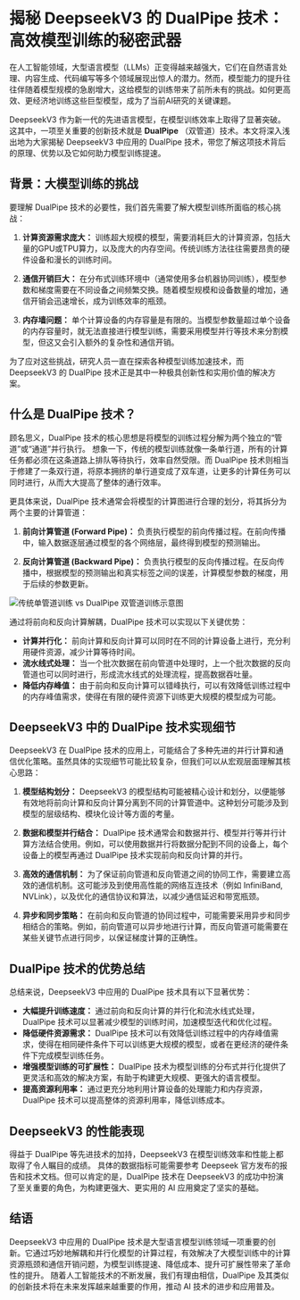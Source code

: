 
# 揭秘 DeepseekV3 的 DualPipe 技术：高效模型训练的秘密武器

在人工智能领域，大型语言模型（LLMs）正变得越来越强大，它们在自然语言处理、内容生成、代码编写等多个领域展现出惊人的潜力。然而，模型能力的提升往往伴随着模型规模的急剧增大，这给模型的训练带来了前所未有的挑战。如何更高效、更经济地训练这些巨型模型，成为了当前AI研究的关键课题。

DeepseekV3 作为新一代的先进语言模型，在模型训练效率上取得了显著突破。这其中，一项至关重要的创新技术就是 **DualPipe** （双管道）技术。本文将深入浅出地为大家揭秘 DeepseekV3 中应用的 DualPipe 技术，带您了解这项技术背后的原理、优势以及它如何助力模型训练提速。

## 背景：大模型训练的挑战

要理解 DualPipe 技术的必要性，我们首先需要了解大模型训练所面临的核心挑战：

1.  **计算资源需求庞大：** 训练超大规模的模型，需要消耗巨大的计算资源，包括大量的GPU或TPU算力，以及庞大的内存空间。传统训练方法往往需要昂贵的硬件设备和漫长的训练时间。

2.  **通信开销巨大：**  在分布式训练环境中（通常使用多台机器协同训练），模型参数和梯度需要在不同设备之间频繁交换。随着模型规模和设备数量的增加，通信开销会迅速增长，成为训练效率的瓶颈。

3.  **内存墙问题：**  单个计算设备的内存容量是有限的。当模型参数量超过单个设备的内存容量时，就无法直接进行模型训练，需要采用模型并行等技术来分割模型，但这又会引入额外的复杂性和通信开销。

为了应对这些挑战，研究人员一直在探索各种模型训练加速技术，而 DeepseekV3 的 DualPipe 技术正是其中一种极具创新性和实用价值的解决方案。

## 什么是 DualPipe 技术？

顾名思义，DualPipe 技术的核心思想是将模型的训练过程分解为两个独立的“管道”或“通道”并行执行。 想象一下，传统的模型训练就像一条单行道，所有的计算任务都必须在这条道路上排队等待执行，效率自然受限。而 DualPipe 技术则相当于修建了一条双行道，将原本拥挤的单行道变成了双车道，让更多的计算任务可以同时进行，从而大大提高了整体的通行效率。

更具体来说，DualPipe 技术通常会将模型的计算图进行合理的划分，将其拆分为两个主要的计算管道：

1.  **前向计算管道 (Forward Pipe)：**  负责执行模型的前向传播过程。在前向传播中，输入数据逐层通过模型的各个网络层，最终得到模型的预测输出。

2.  **反向计算管道 (Backward Pipe)：**  负责执行模型的反向传播过程。在反向传播中，根据模型的预测输出和真实标签之间的误差，计算模型参数的梯度，用于后续的参数更新。

![传统单管道训练 vs DualPipe 双管道训练示意图](Base/DualPipe/DualPipe.png)

通过将前向和反向计算解耦，DualPipe 技术可以实现以下关键优势：

*   **计算并行化：**  前向计算和反向计算可以同时在不同的计算设备上进行，充分利用硬件资源，减少计算等待时间。
*   **流水线式处理：**  当一个批次数据在前向管道中处理时，上一个批次数据的反向管道也可以同时进行，形成流水线式的处理流程，提高数据吞吐量。
*   **降低内存峰值：**  由于前向和反向计算可以错峰执行，可以有效降低训练过程中的内存峰值需求，使得在有限的硬件资源下训练更大规模的模型成为可能。

## DeepseekV3 中的 DualPipe 技术实现细节

DeepseekV3 在 DualPipe 技术的应用上，可能结合了多种先进的并行计算和通信优化策略。虽然具体的实现细节可能比较复杂，但我们可以从宏观层面理解其核心思路：

1.  **模型结构划分：**  DeepseekV3 的模型结构可能被精心设计和划分，以便能够有效地将前向计算和反向计算分离到不同的计算管道中。这种划分可能涉及到模型的层级结构、模块化设计等方面的考量。

2.  **数据和模型并行结合：**  DualPipe 技术通常会和数据并行、模型并行等并行计算方法结合使用。例如，可以使用数据并行将数据分配到不同的设备上，每个设备上的模型再通过 DualPipe 技术实现前向和反向计算的并行。

3.  **高效的通信机制：**  为了保证前向管道和反向管道之间的协同工作，需要建立高效的通信机制。这可能涉及到使用高性能的网络互连技术（例如 InfiniBand, NVLink），以及优化的通信协议和算法，以减少通信延迟和带宽瓶颈。

4.  **异步和同步策略：**  在前向和反向管道的协同过程中，可能需要采用异步和同步相结合的策略。例如，前向管道可以异步地进行计算，而反向管道可能需要在某些关键节点进行同步，以保证梯度计算的正确性。

## DualPipe 技术的优势总结

总结来说，DeepseekV3 中应用的 DualPipe 技术具有以下显著优势：

*   **大幅提升训练速度：**  通过前向和反向计算的并行化和流水线式处理，DualPipe 技术可以显著减少模型的训练时间，加速模型迭代和优化过程。
*   **降低硬件资源需求：**  DualPipe 技术可以有效降低训练过程中的内存峰值需求，使得在相同硬件条件下可以训练更大规模的模型，或者在更经济的硬件条件下完成模型训练任务。
*   **增强模型训练的可扩展性：**  DualPipe 技术为模型训练的分布式并行化提供了更灵活和高效的解决方案，有助于构建更大规模、更强大的语言模型。
*   **提高资源利用率：**  通过更充分地利用计算设备的处理能力和内存资源，DualPipe 技术可以提高整体的资源利用率，降低训练成本。

## DeepseekV3 的性能表现

得益于 DualPipe 等先进技术的加持，DeepseekV3 在模型训练效率和性能上都取得了令人瞩目的成绩。 具体的数据指标可能需要参考 Deepseek 官方发布的报告和技术文档。但可以肯定的是，DualPipe 技术在 DeepseekV3 的成功中扮演了至关重要的角色，为构建更强大、更实用的 AI 应用奠定了坚实的基础。

## 结语

DeepseekV3 中应用的 DualPipe 技术是大型语言模型训练领域一项重要的创新。它通过巧妙地解耦和并行化模型的计算过程，有效解决了大模型训练中的计算资源瓶颈和通信开销问题，为模型训练提速、降低成本、提升可扩展性带来了革命性的提升。 随着人工智能技术的不断发展，我们有理由相信，DualPipe 及其类似的创新技术将在未来发挥越来越重要的作用，推动 AI 技术的进步和应用普及。
